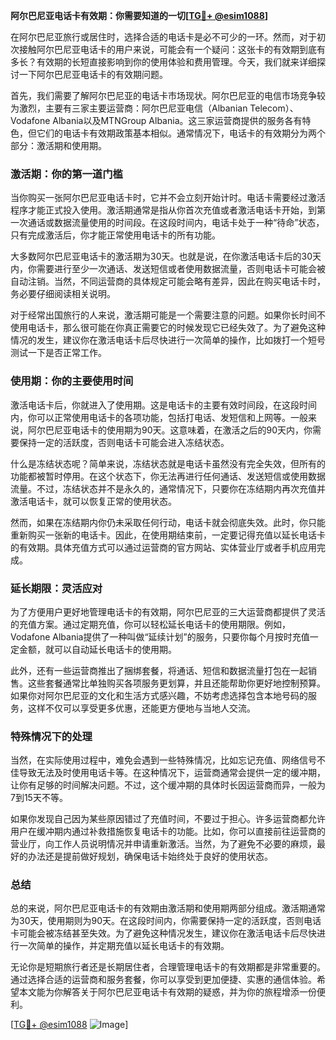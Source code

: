 **阿尔巴尼亚电话卡有效期：你需要知道的一切[[TG💪+ @esim1088](https://t.me/s/esim1088)]**

在阿尔巴尼亚旅行或居住时，选择合适的电话卡是必不可少的一环。然而，对于初次接触阿尔巴尼亚电话卡的用户来说，可能会有一个疑问：这张卡的有效期到底有多长？有效期的长短直接影响到你的使用体验和费用管理。今天，我们就来详细探讨一下阿尔巴尼亚电话卡的有效期问题。

首先，我们需要了解阿尔巴尼亚的电话卡市场现状。阿尔巴尼亚的电信市场竞争较为激烈，主要有三家主要运营商：阿尔巴尼亚电信（Albanian Telecom）、Vodafone Albania以及MTNGroup Albania。这三家运营商提供的服务各有特色，但它们的电话卡有效期政策基本相似。通常情况下，电话卡的有效期分为两个部分：激活期和使用期。

### 激活期：你的第一道门槛

当你购买一张阿尔巴尼亚电话卡时，它并不会立刻开始计时。电话卡需要经过激活程序才能正式投入使用。激活期通常是指从你首次充值或者激活电话卡开始，到第一次通话或数据流量使用的时间段。在这段时间内，电话卡处于一种“待命”状态，只有完成激活后，你才能正常使用电话卡的所有功能。

大多数阿尔巴尼亚电话卡的激活期为30天。也就是说，在你激活电话卡后的30天内，你需要进行至少一次通话、发送短信或者使用数据流量，否则电话卡可能会被自动注销。当然，不同运营商的具体规定可能会略有差异，因此在购买电话卡时，务必要仔细阅读相关说明。

对于经常出国旅行的人来说，激活期可能是一个需要注意的问题。如果你长时间不使用电话卡，那么很可能在你真正需要它的时候发现它已经失效了。为了避免这种情况的发生，建议你在激活电话卡后尽快进行一次简单的操作，比如拨打一个短号测试一下是否正常工作。

### 使用期：你的主要使用时间

激活电话卡后，你就进入了使用期。这是电话卡的主要有效时间段，在这段时间内，你可以正常使用电话卡的各项功能，包括打电话、发短信和上网等。一般来说，阿尔巴尼亚电话卡的使用期为90天。这意味着，在激活之后的90天内，你需要保持一定的活跃度，否则电话卡可能会进入冻结状态。

什么是冻结状态呢？简单来说，冻结状态就是电话卡虽然没有完全失效，但所有的功能都被暂时停用。在这个状态下，你无法再进行任何通话、发送短信或使用数据流量。不过，冻结状态并不是永久的，通常情况下，只要你在冻结期内再次充值并激活电话卡，就可以恢复正常的使用状态。

然而，如果在冻结期内你仍未采取任何行动，电话卡就会彻底失效。此时，你只能重新购买一张新的电话卡。因此，在使用期结束前，一定要记得充值以延长电话卡的有效期。具体充值方式可以通过运营商的官方网站、实体营业厅或者手机应用完成。

### 延长期限：灵活应对

为了方便用户更好地管理电话卡的有效期，阿尔巴尼亚的三大运营商都提供了灵活的充值方案。通过定期充值，你可以轻松延长电话卡的使用期限。例如，Vodafone Albania提供了一种叫做“延续计划”的服务，只要你每个月按时充值一定金额，就可以自动延长电话卡的使用期。

此外，还有一些运营商推出了捆绑套餐，将通话、短信和数据流量打包在一起销售。这些套餐通常比单独购买各项服务更划算，并且还能帮助你更好地控制预算。如果你对阿尔巴尼亚的文化和生活方式感兴趣，不妨考虑选择包含本地号码的服务，这样不仅可以享受更多优惠，还能更方便地与当地人交流。

### 特殊情况下的处理

当然，在实际使用过程中，难免会遇到一些特殊情况，比如忘记充值、网络信号不佳导致无法及时使用电话卡等。在这种情况下，运营商通常会提供一定的缓冲期，让你有足够的时间解决问题。不过，这个缓冲期的具体时长因运营商而异，一般为7到15天不等。

如果你发现自己因为某些原因错过了充值时间，不要过于担心。许多运营商都允许用户在缓冲期内通过补救措施恢复电话卡的功能。比如，你可以直接前往运营商的营业厅，向工作人员说明情况并申请重新激活。当然，为了避免不必要的麻烦，最好的办法还是提前做好规划，确保电话卡始终处于良好的使用状态。

### 总结

总的来说，阿尔巴尼亚电话卡的有效期由激活期和使用期两部分组成。激活期通常为30天，使用期则为90天。在这段时间内，你需要保持一定的活跃度，否则电话卡可能会被冻结甚至失效。为了避免这种情况发生，建议你在激活电话卡后尽快进行一次简单的操作，并定期充值以延长电话卡的有效期。

无论你是短期旅行者还是长期居住者，合理管理电话卡的有效期都是非常重要的。通过选择合适的运营商和服务套餐，你可以享受到更加便捷、实惠的通信体验。希望本文能为你解答关于阿尔巴尼亚电话卡有效期的疑惑，并为你的旅程增添一份便利。

[[TG💪+ @esim1088](https://t.me/s/esim1088) ![Image](https://i.postimg.cc/4NQfJmqS/Snipaste-2025-05-13-00-14-12.png)]